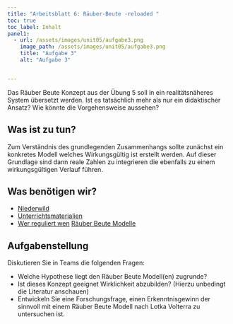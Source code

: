 ```yaml
---
title: "Arbeitsblatt 6: Räuber-Beute -reloaded "
toc: true
toc_label: Inhalt
panel1:  
  - url: /assets/images/unit05/aufgabe3.png
    image_path: /assets/images/unit05/aufgabe3.png
    title: "Aufgabe 3"
    alt: "Aufgabe 3"


---
```



Das Räuber Beute Konzept aus der Übung 5 soll in ein realitätsnäheres System übersetzt werden. Ist es tatsächlich mehr als nur ein didaktischer Ansatz? Wie könnte die Vorgehensweise aussehen?

<!--more-->




## Was ist zu tun?

Zum Verständnis des grundlegenden Zusammenhangs sollte zunächst ein konkretes Modell welches Wirkungsgültig ist erstellt werden. Auf dieser Grundlage sind dann reale Zahlen zu integrieren die ebenfalls zu einem wirkungsgültigen Verlauf führen.

## Was benötigen wir?

* [Niederwild](https://www.wildtiermanagement.com/fileadmin/dateien/wildtiermanagement.de/pdfs/Literaturstudie_Praedation_NDS.pdf) 
* [Unterrichtsmaterialien](https://www.swisseduc.ch/mathematik/analysis/populationsmodelle/docs/populationsmodelle_teil_2.pdf) 
* [Wer reguliert wen](https://www.vetmeduni.ac.at/fileadmin/v/fiwi/Publikationen/Populaerwissenschaftliche/Arnold__W_2007_-_Gumpenstein.pdf)
[Räuber Beute Modelle](https://insightmaker.com/insight/229061/Aufgabe-4)



## Aufgabenstellung


Diskutieren Sie in Teams die folgenden Fragen:

* Welche Hypothese liegt den Räuber Beute Modell(en) zugrunde?
* Ist dieses Konzept geeignet Wirklichkeit abzubilden? (Hierzu unbedingt die Literatur anschauen)
* Entwickeln Sie eine Forschungsfrage, einen Erkenntnisgewinn der sinnvoll mit einem Räuber Beute Modell nach Lotka Volterra zu untersuchen ist.
